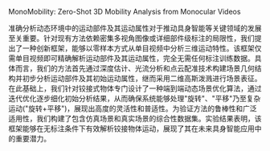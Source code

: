 MonoMobility: Zero-Shot 3D Mobility Analysis from Monocular Videos

准确分析动态环境中的运动部件及其运动属性对于推动具身智能等关键领域的发展至关重要。针对现有方法依赖密集多视角图像或详细部件级标注的局限性，我们提出了一种创新框架，能够以零样本方式从单目视频中分析三维运动特性。该框架仅需单目视频即可精确解析运动部件及其运动属性，完全无需任何标注训练数据。具体而言，我们的方法首先通过深度估计、光流分析和点云配准技术构建场景几何结构并初步分析运动部件及其初始运动属性，继而采用二维高斯泼溅进行场景表征。在此基础上，我们针对铰接式物体专门设计了一种端到端动态场景优化算法，通过迭代优化逐步细化初始分析结果，从而确保系统能够处理"旋转"、"平移"乃至复杂运动("旋转+平移")，展现出高度的灵活性和普适性。为验证方法的鲁棒性和广泛适用性，我们构建了包含仿真场景和真实场景的综合性数据集。实验结果表明，该框架能够在无标注条件下有效解析铰接物体运动，展现了其在未来具身智能应用中的重要潜力。

